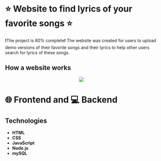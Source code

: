 # ⭐ Website to find lyrics of your favorite songs ⭐

❗The project is 80% complete❗
The website was created for users to upload demo versions of their favorite songs and their lyrics to help other users search for lyrics of these songs.



## How a website works

<p align="center">
  <img src="#">
</p>

 
# 🌐 Frontend and 💻 Backend

## Technologies
- **HTML**
- **CSS**
- **JavaScript**
- **Node.js**
- **mySQL**
